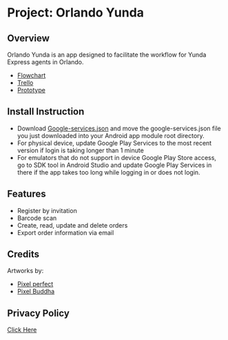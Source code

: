 # **Project:** Orlando Yunda

## Overview
Orlando Yunda is an app designed to facilitate the workflow for Yunda Express agents in Orlando.
* [Flowchart](https://goo.gl/Px75AM)
* [Trello](https://goo.gl/jCDEJx)
* [Prototype](https://goo.gl/kJfgd6)

## Install Instruction
* Download [Google-services.json](https://goo.gl/QsL4hE) and move the google-services.json file you just downloaded into your Android app module root directory.
* For physical device, update Google Play Services to the most recent version if login is taking longer than 1 minute
* For emulators that do not support in device Google Play Store access, go to SDK tool in Android Studio and update Google Play Services in there if the app takes too long while logging in or does not login.

## Features
* Register by invitation
* Barcode scan
* Create, read, update and delete orders
* Export order information via email

## Credits
Artworks by:
* [Pixel perfect](https://icon54.com/)
* [Pixel Buddha](https://www.flaticon.com/authors/pixel-buddha)

## Privacy Policy
[Click Here](https://www.freeprivacypolicy.com/privacy/view/c3ca95d825a13598e6c2424e4c410e8f)

